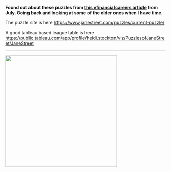 **Found out about these puzzles from <a href="https://www.efinancialcareers.co.uk/news/2020/07/how-to-get-a-job-at-jane-street">this efinancialcareers article</a> from July. Going back and looking at some of the older ones when I have time.**

The puzzle site is here https://www.janestreet.com/puzzles/current-puzzle/

A good tableau based league table is here 
https://public.tableau.com/app/profile/heidi.stockton/viz/PuzzlesofJaneStreet/JaneStreet
<hr>

<img src="https://github.com/gowen100/Jane-Street-Solutions/blob/master/status.jpg?raw=true" width="350" >
